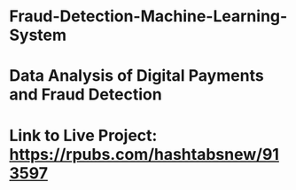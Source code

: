 # Fraud-Detection-Machine-Learning-System

# Data Analysis of Digital Payments and Fraud Detection

# Link to Live Project: https://rpubs.com/hashtabsnew/913597